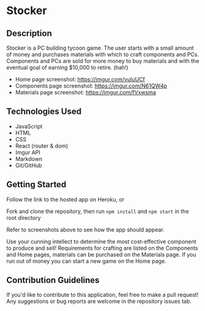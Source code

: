 # Stocker

## Description

Stocker is a PC building tycoon game. The user starts with a small amount of money and purchases materials with which to craft components and PCs. Components and PCs are sold for more money to buy materials and with the eventual goal of earning \$10,000 to retire. (hah!)

- Home page screenshot: https://imgur.com/vuIuUCf
- Components page screenshot: https://imgur.com/N61QW4p
- Materials page screenshot: https://imgur.com/fVxwsma

## Technologies Used

- JavaScript
- HTML
- CSS
- React (router & dom)
- Imgur API
- Markdown
- Git/GitHub

## Getting Started

Follow the link to the hosted app on Heroku, or

Fork and clone the repository, then run `npm install` and `npm start` in the root directory

Refer to screenshots above to see how the app should appear.

Use your cunning intellect to determine the most cost-effective component to produce and sell! Requirements for crafting are listed on the Components and Home pages, materials can be purchased on the Materials page.
If you run out of money you can start a new game on the Home page.

## Contribution Guidelines

If you'd like to contribute to this application, feel free to make a pull request!
Any suggestions or bug reports are welcome in the repository issues tab.
